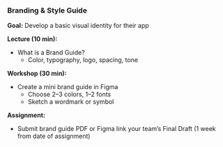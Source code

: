 ### **Branding & Style Guide**

**Goal:** Develop a basic visual identity for their app

**Lecture (10 min):**

* What is a Brand Guide?  
  * Color, typography, logo, spacing, tone

**Workshop (30 min):**

* Create a mini brand guide in Figma  
  * Choose 2–3 colors, 1–2 fonts  
  * Sketch a wordmark or symbol

**Assignment:**

* Submit brand guide PDF or Figma link your team’s Final Draft (1 week from date of assignment)